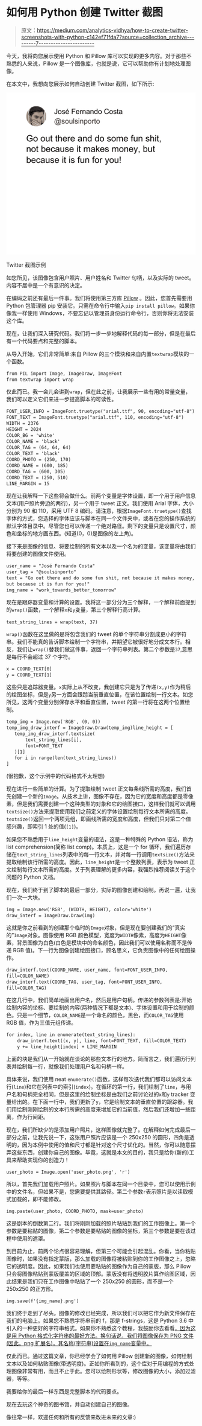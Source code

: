 # 如何用 Python 创建 Twitter 截图

> 原文：<https://medium.com/analytics-vidhya/how-to-create-twitter-screenshots-with-python-c142ef71fda7?source=collection_archive---------7----------------------->

今天，我将向您展示使用 Python 和 Pillow 库可以实现的更多内容。对于那些不熟悉的人来说，Pillow 是一个图像库，也就是说，它可以帮助你有计划地处理图像。

在本文中，我想向您展示如何自动创建 Twitter 截图，如下所示:

![](img/aa81327a6c8f123e769a4638dce88329.png)

Twitter 截图示例

如您所见，该图像包含用户照片、用户姓名和 Twitter 句柄，以及实际的 tweet。内容不居中是一个有意识的决定。

在编码之前还有最后一件事。我们将使用第三方库 [Pillow](https://pillow.readthedocs.io/en/stable/) 。因此，您首先需要用 Python 包管理器 pip 安装它。只需在命令行中输入`pip install pillow`。如果你像我一样使用 Windows，不要忘记以管理员身份运行命令行，否则你将无法安装这个库。

现在，让我们深入研究代码。我们将一步一步地解释代码的每一部分，但是在最后有一个代码要点和完整的脚本。

从导入开始，它们非常简单:来自 Pillow 的三个模块和来自内置`textwrap`模块的一个函数。

```
from PIL import Image, ImageDraw, ImageFont
from textwrap import wrap
```

仅此而已。我一会儿会讲到`wrap`，但在此之前，让我展示一些有用的常量变量，我们可以定义它们来进一步提高脚本的可读性。

```
FONT_USER_INFO = ImageFont.truetype("arial.ttf", 90, encoding="utf-8")
FONT_TEXT = ImageFont.truetype("arial.ttf", 110, encoding="utf-8")
WIDTH = 2376
HEIGHT = 2024
COLOR_BG = 'white'
COLOR_NAME = 'black'
COLOR_TAG = (64, 64, 64)
COLOR_TEXT = 'black'
COORD_PHOTO = (250, 170)
COORD_NAME = (600, 185)
COORD_TAG = (600, 305)
COORD_TEXT = (250, 510)
LINE_MARGIN = 15
```

现在让我解释一下这些将会做什么。前两个变量是字体设置，即一个用于用户信息文本(用户照片旁边的两行)，另一个用于 tweet 正文。我们使用 Arial 字体，大小分别为 90 和 110，采用 UTF 8 编码。请注意，根据`ImageFont.truetype()`查找字体的方式，您选择的字体应该与脚本在同一个文件夹中，或者在您的操作系统的默认字体目录中。尽管您也可以传递一个绝对路径。剩下的变量只是设置尺寸，颜色和坐标的地方画东西。(知道(0，0)是图像的左上角)。

接下来是图像的信息、将要绘制的所有文本以及一个名为的变量，该变量将由我们将要创建的图像文件使用。

```
user_name = "José Fernando Costa"
user_tag = "@soulsinporto"
text = "Go out there and do some fun shit, not because it makes money, but because it is fun for you!"
img_name = "work_towards_better_tomorrow"
```

现在是跟踪器变量和计算的设置。我将这一部分分为三个解释，一个解释前面提到的`wrap()`函数，一个解释`x`和`y`变量，第三个解释行高计算。

`text_string_lines = wrap(text, 37)`

`wrap()`函数在这里做的是将包含我们的 tweet 的单个字符串分割成更小的字符串。我们不能真的告诉脚本绘制一个字符串，并期望它被很好地分成文本行。相反，我们让`wrap()`替我们做这件事，返回一个字符串列表。第二个参数是`37`,意思是每行不会超过 37 个字符。

```
x = COORD_TEXT[0]
y = COORD_TEXT[1]
```

这些只是追踪器变量。`x`实际上从不改变，我创建它只是为了传递`(x,y)`作为稍后的绘图坐标，但是`y`另一方面会跟踪当前垂直位置，在该位置绘制一行文本。如您所见，这两个变量分别保存水平和垂直位置，tweet 的第一行将在这两个位置绘制。

```
temp_img = Image.new('RGB', (0, 0))
temp_img_draw_interf = ImageDraw.Draw(temp_img)line_height = [
   temp_img_draw_interf.textsize(
       text_string_lines[i],
       font=FONT_TEXT
   )[1]
   for i in range(len(text_string_lines))
]
```

(很抱歉，这个示例中的代码格式不太理想)

现在进行一些简单的计算。为了提取绘制 tweet 正文每条线所需的高度，我们首先创建一个新的`Image`。从技术上讲，图像不存在，因为它的宽度和高度都是零像素，但是我们需要创建一个这种类型的对象和它的绘图接口，这样我们就可以调用`textsize()`方法来提取使用我们之前定义的字体设置绘制每行文本所需的高度。`textsize()`返回一个两项元组，即画线所需的宽度和高度，但我们只对第二个值感兴趣，即索引 1 处的值(`[1]`)。

如果您不熟悉用于`line_height`变量的语法，这是一种特殊的 Python 语法，称为 list comprehension(简称 list comp)。本质上，这是一个 for 循环，我们遍历存储在`text_string_lines`列表中的每一行文本，并对每一行调用`textsize()`方法来提取绘制该行所需的高度。因此，`line_height`是一个整数列表，表示为 tweet 正文绘制每行文本所需的高度。关于列表理解的更多内容，我强烈推荐阅读关于这个问题的 Python 文档。

现在，我们终于到了脚本的最后一部分，实际的图像创建和绘制。再说一遍，让我们一次一大块。

```
img = Image.new('RGB', (WIDTH, HEIGHT), color='white')
draw_interf = ImageDraw.Draw(img)
```

这就是你之前看到的创建那个临时的`Image`对象，但是现在要创建我们的“真实的”`Image`对象。图像使用 RGB 颜色模型，宽度为`WIDTH`像素，高度为`HEIGHT`像素，背景图像为白色(白色是模块中的命名颜色，因此我们可以使用名称而不是传递 RGB 值)。下一行为图像创建绘图接口，顾名思义，它负责图像中的任何绘图操作。

```
draw_interf.text(COORD_NAME, user_name, font=FONT_USER_INFO, fill=COLOR_NAME)
draw_interf.text(COORD_TAG, user_tag, font=FONT_USER_INFO, fill=COLOR_TAG)
```

在这几行中，我们简单地画出用户名，然后是用户句柄。传递的参数列表是:开始绘制内容的坐标、要绘制的内容(两种情况下都是文本)、字体设置和用于绘制的颜色。只是一个细节，`COLOR_NAME`是一个命名的颜色，黑色，而`COLOR_TAG`使用 RGB 值，作为三值元组传递。

```
for index, line in enumerate(text_string_lines):
    draw_interf.text((x, y), line, font=FONT_TEXT, fill=COLOR_TEXT) 
    y += line_height[index] + LINE_MARGIN
```

上面的块是我们从一开始就在谈论的那些文本行的地方。简而言之，我们遍历行列表并绘制每一行，就像我们处理用户名和句柄一样。

具体来说，我们使用 neat `enumerate()`函数，这样每次迭代我们都可以访问文本行(`line`)和它在列表中的索引(`index`)。在循环的第一行，我们绘制了`line`，与用户名和句柄完全相同，但是这里的绘制坐标是由我们之前讨论过的`x`和`y` tracker 变量给出的。在下面一行中，我们更新了`y`，它是绘制文本的垂直位置的跟踪器。我们用绘制刚刚绘制的文本行所需的高度来增加它的当前值，然后我们还增加一些距离，作为行间距。

现在，我们所缺少的是添加用户照片，这样图像就完整了。在解释如何完成最后一部分之前，让我先说一下，这张用户照片应该是一个 250x250 的圆形，四角是透明的，因为本例中使用的值和尺寸都是针对这个尺寸优化的。当然，你可以随意摆弄这些东西，创建你自己的图像。毕竟，这就是本文的目的，我只是给你(新的)工具来帮助实现你的创造力！

```
user_photo = Image.open('user_photo.png', 'r')
```

所以，首先我们加载用户照片。如果照片与脚本在同一个目录中，您可以使用示例中的文件名，但如果不是，您需要提供其路径。第二个参数`r`表示照片是以读取模式加载的，即不能修改。

```
img.paste(user_photo, COORD_PHOTO, mask=user_photo)
```

这是剧本的倒数第二行。我们将刚刚加载的照片粘贴到我们的工作图像上。第一个参数是要粘贴的图像，第二个参数是要粘贴的图像的坐标，第三个参数是要在该过程中使用的遮罩。

到目前为止，前两个论点很容易理解，但第三个可能会引起混乱。你看，当你粘贴图像时，如果没有指定蒙版，那么加载的图像将被粘贴到你的工作图像之上，忽略它的透明度。因此，如果我们也使用要粘贴的图像作为自己的蒙版，那么 Pillow 只会将图像粘贴到蒙版覆盖的区域的顶部。蒙版没有将透明胶片算作绘图区域，因此结果是我们只在工作图像中粘贴了一个 250x250 的圆形，而不是一个 250x250 的正方形。

```
img.save(f'{img_name}.png')
```

我们终于走到了尽头。图像的修改已经完成，所以我们可以把它作为新文件保存在我们的电脑上。如果您不熟悉字符串前的 f，那是 f-strings，这是 Python 3.6 中引入的一种更好的字符串格式。如果你不熟悉这个教程，我鼓励你去看看[，因为这是用 Python 格式化字符串的最好方法。换句话说，我们将图像保存为 PNG 文件(因此。png 扩展名)，其名称(字符串)设置在`img_name`变量中。](https://www.youtube.com/watch?v=nghuHvKLhJA)

仅此而已。通过这篇文章，你已经学会了如何用 Pillow 创建新的图像，如何绘制文本以及如何粘贴图像(带透明度)。正如你所看到的，这个库对于用编程的方式处理图像非常有用，而且不止于此。您可以绘制形状等，修改图像的大小，添加过滤器，等等。

我要给你的最后一样东西是完整脚本的代码要点。

现在去玩这个神奇的图书馆，并自动创建自己的图像。

像往常一样，欢迎任何和所有的反馈来改进未来的文章:)